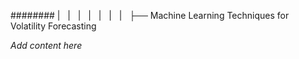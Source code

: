 ######## |   |   |   |   |   |   |   ├── Machine Learning Techniques for Volatility Forecasting

*Add content here*